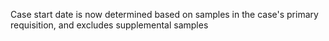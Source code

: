 Case start date is now determined based on samples in the case's primary requisition, and excludes
supplemental samples
